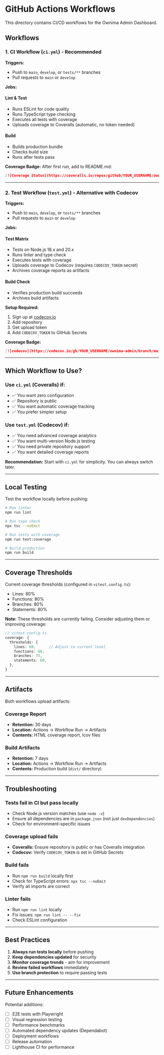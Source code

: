 # GitHub Actions Workflows

This directory contains CI/CD workflows for the Ownima Admin Dashboard.

## Workflows

### 1. CI Workflow (`ci.yml`) - **Recommended**

**Triggers:**
- Push to `main`, `develop`, or `tests/**` branches
- Pull requests to `main` or `develop`

**Jobs:**

#### Lint & Test
- Runs ESLint for code quality
- Runs TypeScript type checking
- Executes all tests with coverage
- Uploads coverage to Coveralls (automatic, no token needed)

#### Build
- Builds production bundle
- Checks build size
- Runs after tests pass

**Coverage Badge:**
After first run, add to README.md:
```markdown
[![Coverage Status](https://coveralls.io/repos/github/YOUR_USERNAME/ownima-admin/badge.svg?branch=main)](https://coveralls.io/github/YOUR_USERNAME/ownima-admin?branch=main)
```

---

### 2. Test Workflow (`test.yml`) - **Alternative with Codecov**

**Triggers:**
- Push to `main`, `develop`, or `tests/**` branches
- Pull requests to `main` or `develop`

**Jobs:**

#### Test Matrix
- Tests on Node.js 18.x and 20.x
- Runs linter and type check
- Executes tests with coverage
- Uploads coverage to Codecov (requires `CODECOV_TOKEN` secret)
- Archives coverage reports as artifacts

#### Build Check
- Verifies production build succeeds
- Archives build artifacts

**Setup Required:**
1. Sign up at [codecov.io](https://codecov.io)
2. Add repository
3. Get upload token
4. Add `CODECOV_TOKEN` to GitHub Secrets

**Coverage Badge:**
```markdown
[![codecov](https://codecov.io/gh/YOUR_USERNAME/ownima-admin/branch/main/graph/badge.svg)](https://codecov.io/gh/YOUR_USERNAME/ownima-admin)
```

---

## Which Workflow to Use?

### Use `ci.yml` (Coveralls) if:
- ✅ You want zero configuration
- ✅ Repository is public
- ✅ You want automatic coverage tracking
- ✅ You prefer simpler setup

### Use `test.yml` (Codecov) if:
- ✅ You need advanced coverage analytics
- ✅ You want multi-version Node.js testing
- ✅ You need private repository support
- ✅ You want detailed coverage reports

**Recommendation:** Start with `ci.yml` for simplicity. You can always switch later.

---

## Local Testing

Test the workflow locally before pushing:

```bash
# Run linter
npm run lint

# Run type check
npx tsc --noEmit

# Run tests with coverage
npm run test:coverage

# Build production
npm run build
```

---

## Coverage Thresholds

Current coverage thresholds (configured in `vitest.config.ts`):
- Lines: 80%
- Functions: 80%
- Branches: 80%
- Statements: 80%

**Note:** These thresholds are currently failing. Consider adjusting them or improving coverage:

```typescript
// vitest.config.ts
coverage: {
  thresholds: {
    lines: 60,      // Adjust to current level
    functions: 60,
    branches: 75,
    statements: 60,
  },
}
```

---

## Artifacts

Both workflows upload artifacts:

### Coverage Report
- **Retention:** 30 days
- **Location:** Actions → Workflow Run → Artifacts
- **Contents:** HTML coverage report, lcov files

### Build Artifacts
- **Retention:** 7 days
- **Location:** Actions → Workflow Run → Artifacts
- **Contents:** Production build (`dist/` directory)

---

## Troubleshooting

### Tests fail in CI but pass locally
- Check Node.js version matches (use `node -v`)
- Ensure all dependencies are in `package.json` (not just `devDependencies`)
- Check for environment-specific issues

### Coverage upload fails
- **Coveralls:** Ensure repository is public or has Coveralls integration
- **Codecov:** Verify `CODECOV_TOKEN` is set in GitHub Secrets

### Build fails
- Run `npm run build` locally first
- Check for TypeScript errors: `npx tsc --noEmit`
- Verify all imports are correct

### Linter fails
- Run `npm run lint` locally
- Fix issues: `npm run lint -- --fix`
- Check ESLint configuration

---

## Best Practices

1. **Always run tests locally** before pushing
2. **Keep dependencies updated** for security
3. **Monitor coverage trends** - aim for improvement
4. **Review failed workflows** immediately
5. **Use branch protection** to require passing tests

---

## Future Enhancements

Potential additions:
- [ ] E2E tests with Playwright
- [ ] Visual regression testing
- [ ] Performance benchmarks
- [ ] Automated dependency updates (Dependabot)
- [ ] Deployment workflows
- [ ] Release automation
- [ ] Lighthouse CI for performance
